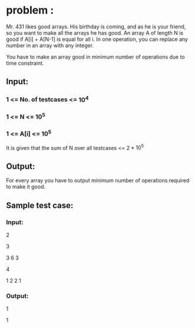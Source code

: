# problem :
Mr. 431 likes good arrays. His birthday is coming, and as he is your friend, so you want to make all the arrays he has good.
An array A of length N is good if A[i] + A[N-1] is equal for all i.
In one operation, you can replace any number in an array with any integer.

You have to make an array good in minimum number of operations due to time constraint.

## Input:
### 1 <= No. of testcases <= $10^{4}$
### 1 <= N <= $10^{5}$
### 1 <= A[i] <= $10^{5}$

It is given that the sum of N over all testcases <= 2 * $10^{5}$

## Output:
For every array you have to output minimum number of operations required to make it good.

## Sample test case:

### Input:

2

3

3  6  3

4

1  2  2  1

### Output:

1

1




